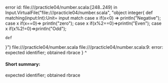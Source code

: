 error id: file://<WORKSPACE>/practicle04/number.scala:[248..249) in Input.VirtualFile("file://<WORKSPACE>/practicle04/number.scala", "object integer{
    def matching(input:Int):Unit= input match
        case x if(x<0) => println("Negative");
        case x if(x==0)=> println("zero");
        case x if(x%2==0)=>println("Even");
        case x if(x%2!=0)=>println("Odd");

    def
}")
file://<WORKSPACE>/practicle04/number.scala
file://<WORKSPACE>/practicle04/number.scala:9: error: expected identifier; obtained rbrace
}
^
#### Short summary: 

expected identifier; obtained rbrace